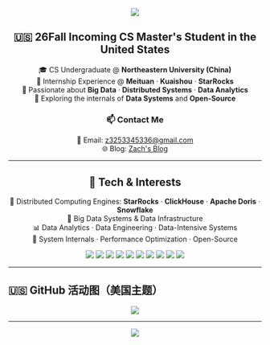 <!-- Zac-saodiseng 的 GitHub 主页 README.md -->

<!-- 彩色渐变文字标题（静态一行） -->
<p align="center">
  <img src="https://readme-typing-svg.demolab.com?font=Fira+Code&weight=600&size=30&pause=500&color=00C6FF&center=true&vCenter=true&width=600&lines=Hey!+I'm+Zach+👋" />
</p>

<!-- Zach GitHub 主页简介（美化 + 居中 + 视觉突出） -->

<h2 align="center">🇺🇸 26Fall Incoming CS Master's Student in the United States</h2>

<p align="center">
  🎓 CS Undergraduate @ <strong>Northeastern University (China)</strong> <br>
  💼 Internship Experience @ <strong>Meituan</strong> · <strong>Kuaishou</strong> · <strong>StarRocks</strong> <br>
  🎯 Passionate about <strong>Big Data</strong> · <strong>Distributed Systems</strong> · <strong>Data Analytics</strong> <br>
  🌱 Exploring the internals of <strong>Data Systems</strong> and <strong>Open-Source</strong> <br>
</p>

<h3 align="center">📫 Contact Me</h3>

<p align="center">
  📧 Email: <a href="mailto:z3253345336@gmail.com">z3253345336@gmail.com</a> <br>
  🌐 Blog: <a href="https://Zac-saodiseng.github.io">Zach's Blog</a> <br>
</p>

---

<h2 align="center">🧠 Tech & Interests</h2>

<p align="center">
  🔧 Distributed Computing Engines: <strong>StarRocks</strong> · <strong>ClickHouse</strong> · <strong>Apache Doris</strong> · <strong>Snowflake</strong> <br>
  🧱 Big Data Systems & Data Infrastructure <br>
  📊 Data Analytics · Data Engineering · Data-Intensive Systems <br>
  🧠 System Internals · Performance Optimization · Open-Source <br>
</p>

<p align="center">
  <img src="https://img.shields.io/badge/C++-00599C?style=for-the-badge&logo=c%2B%2B&logoColor=white" />
  <img src="https://img.shields.io/badge/Java-007396?style=for-the-badge&logo=java&logoColor=white" />
  <img src="https://img.shields.io/badge/Python-3776AB?style=for-the-badge&logo=python&logoColor=white" />
  <img src="https://img.shields.io/badge/StarRocks-00B2EE?style=for-the-badge&logo=data&logoColor=white" />
  <img src="https://img.shields.io/badge/ClickHouse-FFCC00?style=for-the-badge&logo=clickhouse&logoColor=black" />
  <img src="https://img.shields.io/badge/Doris-2C6BED?style=for-the-badge&logo=apache&logoColor=white" />
  <img src="https://img.shields.io/badge/Snowflake-56B9FF?style=for-the-badge&logo=snowflake&logoColor=white" />
  <img src="https://img.shields.io/badge/Spark-E25A1C?style=for-the-badge&logo=apachespark&logoColor=white" />
  <img src="https://img.shields.io/badge/Flink-EA2D2E?style=for-the-badge&logo=apacheflink&logoColor=white" />
  <img src="https://img.shields.io/badge/MySQL-4479A1?style=for-the-badge&logo=mysql&logoColor=white" />
</p>

---

## 🇺🇸 GitHub 活动图（美国主题）

<p align="center">
  <img src="https://github.com/Zac-saodiseng/Zac-saodiseng/blob/output/github-contribution-grid-snake.svg" />
</p>

---

<!-- 底部波浪 -->
<p align="center">
  <img src="https://capsule-render.vercel.app/api?type=waving&color=0:0072ff,100:00c6ff&height=100&section=footer" />
</p>
